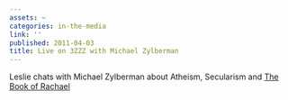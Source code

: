 ```yaml
---
assets: ~
categories: in-the-media
link: ''
published: 2011-04-03
title: Live on 3ZZZ with Michael Zylberman
---
```

Leslie chats with Michael Zylberman about Atheism, Secularism and [The Book of Rachael](http://cannold.com/articles/article/the-book-of-rachael/) 